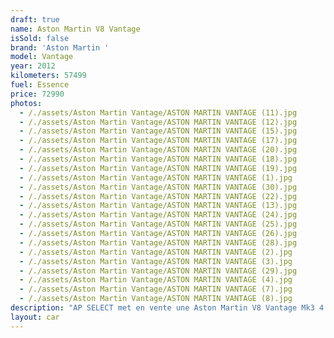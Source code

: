 ```yaml
---
draft: true
name: Aston Martin V8 Vantage
isSold: false
brand: 'Aston Martin '
model: Vantage
year: 2012
kilometers: 57499
fuel: Essence
price: 72990
photos:
  - /./assets/Aston Martin Vantage/ASTON MARTIN VANTAGE (11).jpg
  - /./assets/Aston Martin Vantage/ASTON MARTIN VANTAGE (12).jpg
  - /./assets/Aston Martin Vantage/ASTON MARTIN VANTAGE (15).jpg
  - /./assets/Aston Martin Vantage/ASTON MARTIN VANTAGE (17).jpg
  - /./assets/Aston Martin Vantage/ASTON MARTIN VANTAGE (20).jpg
  - /./assets/Aston Martin Vantage/ASTON MARTIN VANTAGE (18).jpg
  - /./assets/Aston Martin Vantage/ASTON MARTIN VANTAGE (19).jpg
  - /./assets/Aston Martin Vantage/ASTON MARTIN VANTAGE (1).jpg
  - /./assets/Aston Martin Vantage/ASTON MARTIN VANTAGE (30).jpg
  - /./assets/Aston Martin Vantage/ASTON MARTIN VANTAGE (22).jpg
  - /./assets/Aston Martin Vantage/ASTON MARTIN VANTAGE (13).jpg
  - /./assets/Aston Martin Vantage/ASTON MARTIN VANTAGE (24).jpg
  - /./assets/Aston Martin Vantage/ASTON MARTIN VANTAGE (25).jpg
  - /./assets/Aston Martin Vantage/ASTON MARTIN VANTAGE (26).jpg
  - /./assets/Aston Martin Vantage/ASTON MARTIN VANTAGE (28).jpg
  - /./assets/Aston Martin Vantage/ASTON MARTIN VANTAGE (2).jpg
  - /./assets/Aston Martin Vantage/ASTON MARTIN VANTAGE (3).jpg
  - /./assets/Aston Martin Vantage/ASTON MARTIN VANTAGE (29).jpg
  - /./assets/Aston Martin Vantage/ASTON MARTIN VANTAGE (4).jpg
  - /./assets/Aston Martin Vantage/ASTON MARTIN VANTAGE (7).jpg
  - /./assets/Aston Martin Vantage/ASTON MARTIN VANTAGE (8).jpg
description: "AP SELECT met en vente une Aston Martin V8 Vantage Mk3 4.7 V8 420cv boîte 7-Speed Sportshift II.\nModèle du 08/2012 avec 57500km.\n\nCouleur Meteorite Silver, intérieur Cuir Obsidian Black.\n\nCarte grise française \U0001F1EB\U0001F1F7\n\nLe véhicule est en parfait état avec historique complet Aston Martin.\n\nDernier service réalisé 03/2024 chez Aston Martin Lyon à 56500km avec vidange moteur, boîte de vitesse et pont.\n\nPneus et freins en parfait état.\n\nVéhicule vendu avec une garantie 6 mois.\n\nÉquipements et options :\n- Boîte de vitesse 7-Speed Sportshift II\n- Jantes 19 pouces V Spoke graphite\n- Châssis sport\n- Suspension sport\n- Système audio premium Aston Martin 700W\n-Étriers de frein gris\n- Radars de stationnement avant/arrière\n- Climatisation\n- Alarme antivol\n- Sièges Sport électriques à mémoire\n- Sièges chauffants\n- Habillage intérieur Piano Black\n- Retroviseurs rabattables electriquement et anti-éblouissement\n- Regulateur de vitesse\n- Navigation multimédia\n- Bluetooth\n- Régulateur de vitesse\n- Kit éclairage\n- Ciel de pavillon Alcantara\n\nDisponible et visible sur RDV pour acheteur sérieux.\n\nRéalisation des démarches d'immatriculation.\n\nAP SELECT vous propose des solutions de courtage et de conciergerie sur mesure pour profiter librement de votre passion et de votre patrimoine.\n\nPrenez le volant, AP SELECT s'occupe du reste."
layout: car
---
```


